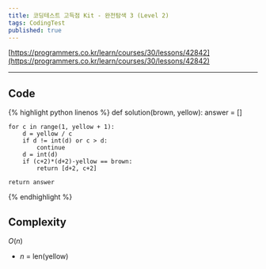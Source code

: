 ```yaml
---
title: 코딩테스트 고득점 Kit - 완전탐색 3 (Level 2)
tags: CodingTest
published: true
---
```


[https://programmers.co.kr/learn/courses/30/lessons/42842](https://programmers.co.kr/learn/courses/30/lessons/42842)

<!--more-->

---

## Code
{% highlight python linenos %}
def solution(brown, yellow):
    answer = []

    for c in range(1, yellow + 1):
        d = yellow / c
        if d != int(d) or c > d:
            continue
        d = int(d)
        if (c+2)*(d+2)-yellow == brown:
            return [d+2, c+2]

    return answer
{% endhighlight %}


## Complexity
$O(n)$
- $n$ = len(yellow)
